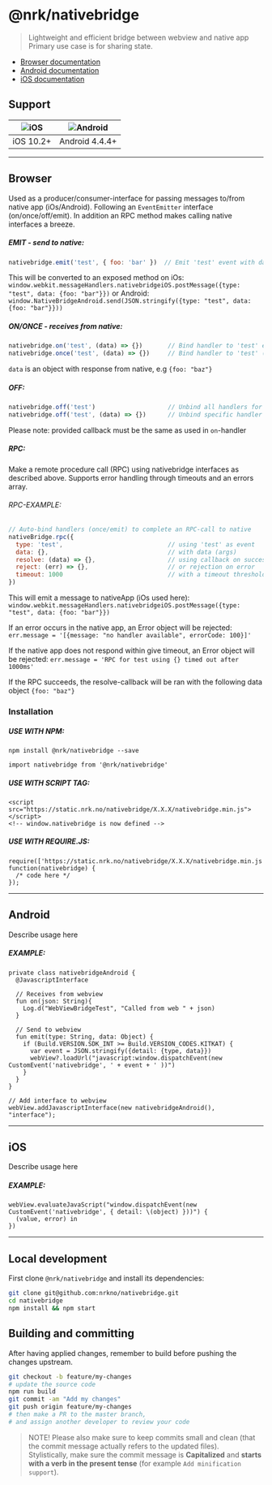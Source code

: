 # @nrk/nativebridge

> Lightweight and efficient bridge between webview and native app
> Primary use case is for sharing state.

- [Browser documentation](#browser)
- [Android documentation](#android)
- [iOS documentation](#ios)

## Support
![iOS](https://cdnjs.cloudflare.com/ajax/libs/browser-logos/42.7.1/archive/safari-ios_1-6/safari-ios_1-6_24x24.png) | ![Android](https://cdnjs.cloudflare.com/ajax/libs/browser-logos/42.7.1/android/android_24x24.png)
--- | ---
iOS 10.2+ | Android 4.4.4+

---

## Browser

Used as a producer/consumer-interface for passing messages to/from native app (iOs/Android). Following an `EventEmitter` interface (on/once/off/emit). In addition an RPC method makes calling native interfaces a breeze.

##### EMIT - *send to native*:
```js
nativebridge.emit('test', { foo: 'bar' })  // Emit 'test' event with data (must be object) to native
```
This will be converted to an exposed method on iOs:
`window.webkit.messageHandlers.nativebridgeiOS.postMessage({type: "test", data: {foo: "bar"}})`
or Android:
`window.NativeBridgeAndroid.send(JSON.stringify({type: "test", data: {foo: "bar"}}))`

##### ON/ONCE - *receives from native*:
```js
nativebridge.on('test', (data) => {})       // Bind handler to 'test' event emitted from native
nativebridge.once('test', (data) => {})     // Bind handler to 'test' (one time only) event emitted from native
```
`data` is an object with response from native, e.g `{foo: "baz"}`

##### OFF:
```js
nativebridge.off('test')                    // Unbind all handlers for 'test' event
nativebridge.off('test', (data) => {})      // Unbind specific handler for 'test' event
```
Please note: provided callback must be the same as used in `on`-handler

##### RPC:
Make a remote procedure call (RPC) using nativebridge interfaces as described above.
Supports error handling through timeouts and an errors array.

###### RPC-EXAMPLE:

```js
// Auto-bind handlers (once/emit) to complete an RPC-call to native
nativeBridge.rpc({                          
  type: 'test',                             // using 'test' as event
  data: {},                                 // with data (args)
  resolve: (data) => {},                    // using callback on success
  reject: (err) => {},                      // or rejection on error
  timeout: 1000                             // with a timeout threshold
})
```

This will emit a message to nativeApp (iOs used here):
`window.webkit.messageHandlers.nativebridgeiOS.postMessage({type: "test", data: {foo: "bar"}})`

If an error occurs in the native app, an Error object will be rejected:
`err.message = '[{message: "no handler available", errorCode: 100}]'`

If the native app does not respond within give timeout, an Error object will be rejected:
`err.message = 'RPC for test using {} timed out after 1000ms'`

If the RPC succeeds, the resolve-callback will be ran with the following data object
`{foo: "baz"}`


### Installation

##### USE WITH NPM:
```
npm install @nrk/nativebridge --save
```
```
import nativebridge from '@nrk/nativebridge'
```
##### USE WITH SCRIPT TAG:
```
<script src="https://static.nrk.no/nativebridge/X.X.X/nativebridge.min.js"></script>
<!-- window.nativebridge is now defined -->
```
##### USE WITH REQUIRE.JS:
```
require(['https://static.nrk.no/nativebridge/X.X.X/nativebridge.min.js'], function(nativebridge) {
  /* code here */
});
```

---

## Android

Describe usage here

##### EXAMPLE:
```
private class nativebridgeAndroid {
  @JavascriptInterface

  // Receives from webview
  fun on(json: String){
    Log.d("WebViewBridgeTest", "Called from web " + json)
  }

  // Send to webview
  fun emit(type: String, data: Object) {
    if (Build.VERSION.SDK_INT >= Build.VERSION_CODES.KITKAT) {
      var event = JSON.stringify({detail: {type, data}})
      webView?.loadUrl("javascript:window.dispatchEvent(new CustomEvent('nativebridge', ' + event + ' ))")
    }
  }
}

// Add interface to webview
webView.addJavascriptInterface(new nativebridgeAndroid(), "interface");
```

---

## iOS

Describe usage here

##### EXAMPLE:

```
webView.evaluateJavaScript("window.dispatchEvent(new CustomEvent('nativebridge', { detail: \(object) }))") {
  (value, error) in
})
```

---

## Local development
First clone `@nrk/nativebridge` and install its dependencies:

```bash
git clone git@github.com:nrkno/nativebridge.git
cd nativebridge
npm install && npm start
```

## Building and committing
After having applied changes, remember to build before pushing the changes upstream.

```bash
git checkout -b feature/my-changes
# update the source code
npm run build
git commit -am "Add my changes"
git push origin feature/my-changes
# then make a PR to the master branch,
# and assign another developer to review your code
```

> NOTE! Please also make sure to keep commits small and clean (that the commit message actually refers to the updated files).  
> Stylistically, make sure the commit message is **Capitalized** and **starts with a verb in the present tense** (for example `Add minification support`).
